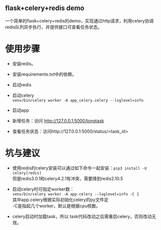 ## flask+celery+redis demo

一个简单的flask+celery+redis的demo，实现通过http请求，利用celery协调redis队列异步执行，并提供接口可查看任务状态。

# 使用步骤
 - 安装redis。
 - 安装requirements.txt中的依赖。
 - 启动redis
 - 启动celery  
 ```venv/bin/celery worker -A app_celery.celery --loglevel=info```

- 启动app
- 新增任务：访问  http://127.0.0.1:5000/longtask
- 查看任务状态：访问http://127.0.0.1:5000/status/<task_id>

# 坑与建议
- 使用redis的celery安装可以通过如下命令一起安装：`pip3 install -U celery[redis]`   
但是redis3.0.1和celery4.2.1有冲突，需要降到redis2.10.5  
  
- 启动celery时可指定worker数：  
```venv/bin/celery worker -A app.celery --loglevel=info -C 1```  
其中app.celery根据实际初始化celery的py文件定  
-C是指起几个worker，默认是根据cpu核数。
- celery启动时加载task，所以 task代码改动之后需重启celery，否则改动无效。